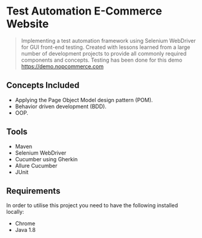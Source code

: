 
# Test Automation E-Commerce Website

> Implementing a test automation framework using Selenium WebDriver for GUI front-end testing. Created with lessons learned from a large number of development projects to provide all commonly required components and concepts.
Testing has been done for this demo https://demo.nopcommerce.com


## Concepts Included

* Applying the Page Object Model design pattern (POM).
* Behavior driven development (BDD).
* OOP.

## Tools

* Maven
* Selenium WebDriver
* Cucumber using Gherkin
* Allure Cucumber
* JUnit

## Requirements

In order to utilise this project you need to have the following installed locally:

* Chrome
* Java 1.8
